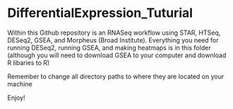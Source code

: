 # DifferentialExpression_Tuturial
Within this Github repository is an RNASeq workflow using STAR, HTSeq, DESeq2, GSEA, and Morpheus (Broad Institute). Everything you need for running DESeq2, running GSEA, and making heatmaps is in this folder (although you will need to download GSEA to your computer and download R libaries to R)

Remember to change all directory paths to where they are located on your machine

Enjoy!
